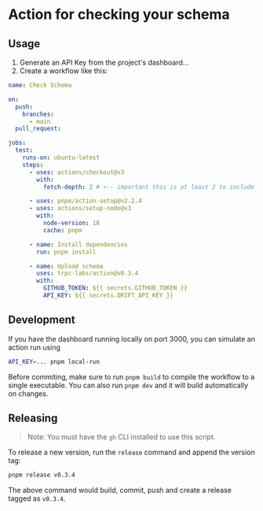 # Action for checking your schema

## Usage

1. Generate an API Key from the project's dashboard...
2. Create a workflow like this:

```yaml
name: Check Schema

on:
  push:
    branches:
      - main
  pull_request:

jobs:
  test:
    runs-on: ubuntu-latest
    steps:
      - uses: actions/checkout@v3
        with:
          fetch-depth: 2 # <-- important this is at least 2 to include the parent commit

      - uses: pnpm/action-setup@v2.2.4
      - uses: actions/setup-node@v3
        with:
          node-version: 18
          cache: pnpm

      - name: Install dependencies
        run: pnpm install

      - name: Upload schema
        uses: trpc-labs/action@v0.3.4
        with:
          GITHUB_TOKEN: ${{ secrets.GITHUB_TOKEN }}
          API_KEY: ${{ secrets.DRIFT_API_KEY }}
```

## Development

If you have the dashboard running locally on port 3000, you can simulate an action run using

```bash
API_KEY=... pnpm local-run
```

Before commiting‚ make sure to run `pnpm build` to compile the workflow to a single executable. You can also run `pnpm dev` and it will build automatically on changes.

## Releasing

> Note: You must have the `gh` CLI installed to use this script.

To release a new version, run the `release` command and append the version tag:

```bash
pnpm release v0.3.4
```

The above command would build, commit, push and create a release tagged as `v0.3.4`.
